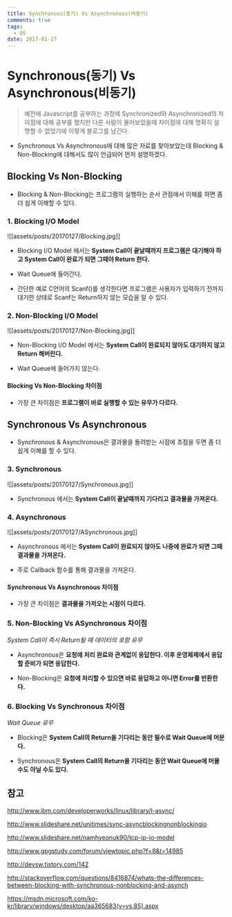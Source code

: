 ```yaml
---
title: Synchronous(동기) Vs Asynchronous(비동기)
comments: true
tags:
  - OS
date: 2017-01-27
---
```


# **Synchronous(동기) Vs Asynchronous(비동기)**

> 예전에 Javascript를 공부하는 과정에 Synchronized와 Asynchronized의 차이점에 대해 공부를 했지만 다른 사람이 물어보았을때 차이점에 대해 명확히 설명할 수 없었기에 이렇게 블로그를 남긴다.

- Synchronous Vs Asynchronous에 대해 많은 자료를 찾아보았는데 Blocking & Non-Blocking에 대해서도 많이 언급되어 먼저 설명하겠다.

## **Blocking Vs Non-Blocking**

- Blocking & Non-Blocking는 프로그램의 실행하는 순서 관점에서 이해를 하면 좀 더 쉽게 이해할 수 있다.

### 1. Blocking I/O Model

![[assets/posts/20170127/Blocking.jpg]]

- Blocking I/O Model 에서는 **System Call이 끝날때까지 프로그램은 대기해야 하고 System Call이 완료가 되면 그때야 Return 한다.**

- Wait Queue에 들어간다.

- 간단한 예로 C언어의 Scanf()를 생각한다면 프로그램은 사용자가 입력하기 전까지 대기한 상태로 Scanf는 Return하지 않는 모습을 알 수 있다.

### 2. Non-Blocking I/O Model

![[assets/posts/20170127/Non-Blocking.jpg]]

- Non-Blocking I/O Model 에서는 **System Call이 완료되지 않아도 대기하지 않고 Return 해버린다.**

- Wait Queue에 들어가지 않는다.

#### Blocking Vs Non-Blocking 차이점

- 가장 큰 차이점은  **프로그램이 바로 실행할 수 있는 유무가 다르다.**

## **Synchronous Vs Asynchronous**

- Synchronous & Asynchronous은 결과물을 돌려받는 시점에 초점을 두면 좀 더 쉽게 이해를 할 수 있다.

### 3. Synchronous

![[assets/posts/20170127/Synchronous.jpg]]

- Synchronous 에서는 **System Call이 끝날때까지 기다리고 결과물을 가져온다.**

### 4. Asynchronous

![[assets/posts/20170127/ASynchronous.jpg]]

- Asynchronous 에서는 **System Call이 완료되지 않아도 나중에 완료가 되면 그때 결과물을 가져온다.**

- 주로 Callback 함수를 통해 결과물을 가져온다.

#### Synchronous Vs Asynchronous 차이점

- 가장 큰 차이점은 **결과물을 가저오는 시점이 다르다.**

### 5. Non-Blocking Vs ASynchronous 차이점

*System Call이 즉시 Return될 때 데이터의 포함 유무*

- Asynchronous은 **요청에 처리 완료와 관계없이 응답한다. 이후 운영체제에서 응답할 준비가 되면 응답한다.**

- Non-Blocking은 **요청에 처리할 수 있으면 바로 응답하고 아니면 Error를 반환한다.**

### 6. Blocking Vs Synchronous 차이점

*Wait Queue 유무*

- Blocking은 **System Call의 Return을 기다리는 동안 필수로 Wait Queue에 머문다.**

- Synchronous은 **System Call의 Return을 기다리는 동안 Wait Queue에 머물 수도 아닐 수도 있다.**

## 참고

<http://www.ibm.com/developerworks/linux/library/l-async/>

<http://www.slideshare.net/unitimes/sync-asyncblockingnonblockingio>

<http://www.slideshare.net/namhyeonuk90/tcp-ip-io-model>

<http://www.gpgstudy.com/forum/viewtopic.php?f=8&t=14985>

<http://devsw.tistory.com/142>

<http://stackoverflow.com/questions/8416874/whats-the-differences-between-blocking-with-synchronous-nonblocking-and-asynch>

<https://msdn.microsoft.com/ko-kr/library/windows/desktop/aa365683(v=vs.85).aspx>
